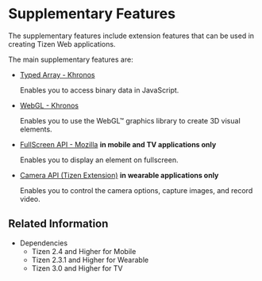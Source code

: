 # Supplementary Features

The supplementary features include extension features that can be used in creating Tizen Web applications.

The main supplementary features are:

- [Typed Array - Khronos](./typedarray.md)

  Enables you to access binary data in JavaScript.

- [WebGL - Khronos](./webgl.md)

  Enables you to use the WebGL&trade; graphics library to create 3D visual elements.

- [FullScreen API - Mozilla](./fullscreen.md) **in mobile and TV applications only**

  Enables you to display an element on fullscreen.

- [Camera API (Tizen Extension)](./camera.md) **in wearable applications only**

  Enables you to control the camera options, capture images, and record video.


## Related Information
- Dependencies
  - Tizen 2.4 and Higher for Mobile
  - Tizen 2.3.1 and Higher for Wearable
  - Tizen 3.0 and Higher for TV
